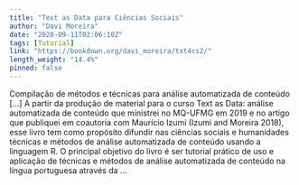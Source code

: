 ```yaml
---
title: "Text as Data para Ciências Sociais"
author: "Davi Moreira"
date: "2020-09-11T02:06:10Z"
tags: [Tutorial]
link: "https://bookdown.org/davi_moreira/txt4cs2/"
length_weight: "14.4%"
pinned: false
---
```


Compilação de métodos e técnicas para análise automatizada de conteúdo [...] A partir da produção de material para o curso Text as Data: análise automatizada de conteúdo que ministrei no MQ-UFMG em 2019 e no artigo que publiquei em coautoria com Maurício Izumi (Izumi and Moreira 2018), esse livro tem como propósito difundir nas ciências sociais e humanidades técnicas e métodos de análise automatizada de conteúdo usando a linguagem R. O principal objetivo do livro é ser tutorial prático de uso e aplicação de técnicas e métodos de análise automatizada de conteúdo na língua portuguesa através da  ...
